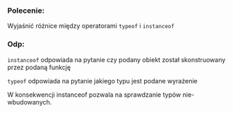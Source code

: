 ### Polecenie: 

Wyjaśnić różnice między operatorami `typeof` i `instanceof`

### Odp:

`instanceof` odpowiada na pytanie czy podany obiekt został skonstruowany przez podaną funkcję

`typeof` odpowiada na pytanie jakiego typu jest podane wyrażenie

W konsekwencji instanceof pozwala na sprawdzanie typów nie-wbudowanych.